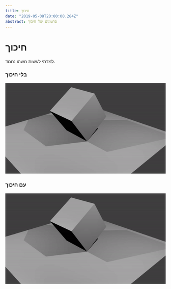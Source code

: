 ```yaml
---
title: חיכוך
date: "2019-05-08T20:00:00.284Z"
abstract: סרטונים של חיכוך
---
```


# חיכוך
למדתי לעשות משהו נחמד.

### בלי חיכוך
![No Friction](./no_friction.gif)
### עם חיכוך
![Friction](./friction.gif)

<!-- ### משהו אחר
![Something](./something.gif) -->
